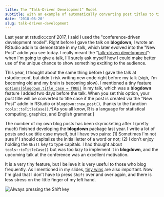 ```yaml
---
title: The "Talk-Driven Development" Model
subtitle: with an example of automatically converting post titles to title case
date: '2018-03-20'
slug: talk-driven-development
---
```


Last year at rstudio::conf 2017, I said I used the "conference-driven development model". Right before I gave the talk on **blogdown**, I wrote an RStudio addin to demonstrate in my talk, which later evolved into the "New Post" addin you see today. I really meant the "[talk-driven development](https://tw.com/JennyBryan/status/970841704625356801)": when I'm going to give a talk, I'll surely ask myself how I could make better use of the unique chance to show something exciting to the audience.

This year, I thought about the same thing before I gave the talk at rstudio::conf, but didn't risk writing new code right before my talk (sigh, I'm becoming old and my brain is becoming slow). I mentioned a tiny feature [`options(blogdown.title_case = TRUE)`](https://slides.yihui.org/2018-blogdown-rstudio-conf-Yihui-Xie.html#22) in my talk, which was a **blogdown** feature I added two days before the talk. When you set this option, your post title will be converted to title case if the post is created via the "New Post" addin in RStudio or `blogdown::new_post()`, thanks to the function `tools::toTitleCase()`.^[As you all know, R is a language for statistical computing, graphics, and English grammar.]

The number of my own blog posts has been skyrocketing after I (pretty much) finished developing the **blogdown** package last year. I write a lot of posts and use title case myself, but I have two pains: (1) Sometimes I'm not sure if I should capitalize the initial letter of a word or not; (2) I don't enjoy holding the `Shift` key to type capitals. I had thought about `tools::toTitleCase()` but was too lazy to implement it in **blogdown**, and the upcoming talk at the conference was an excellent motivation.

It is a very tiny feature, but I believe it is very useful to those who blog frequently. As I mentioned in my slides, [tiny wins](http://joelcalifa.com/blog/tiny-wins/) are also important. Now I'm glad that I don't have to press `Shift` over and over again, and there is less stress on the little finger of my left hand.

![Always pressing the Shift key](https://slides.yihui.org/gif/penguin-stumble.gif)
